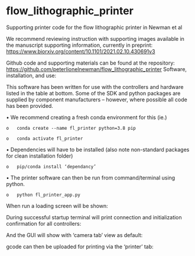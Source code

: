 # flow_lithographic_printer
Supporting printer code for the flow lithographic printer in Newman et al

We recommend reviewing instruction with supporting images available in the manuscript supporting information, currently in preprint: https://www.biorxiv.org/content/10.1101/2021.02.10.430691v3

Github code and supporting materials can be found at the repository: https://github.com/peterlionelnewman/flow_lithographic_printer 
Software, installation, and use:

This software has been written for use with the controllers and hardware listed in the table at bottom. Some of the SDK and python packages are supplied by component manufacturers – however, where possible all code has been provided.

  •	We recommend creating a fresh conda environment for this (ie.)
  
    o	conda create --name fl_printer python=3.8 pip
  
    o	conda activate fl_printer
    
  •	Dependencies will have to be installed (also note non-standard packages for clean installation folder)
  
    o	pip/conda install ‘dependancy’
    
  •	The printer software can then be run from command/terminal using python.
  
    o	python fl_printer_app.py


When run a loading screen will be shown:
 
During successful startup terminal will print connection and initialization confirmation for all controllers:
 
And the GUI will show with ‘camera tab’ view as default:
 
gcode can then be uploaded for printing via the ‘printer’ tab:
 
